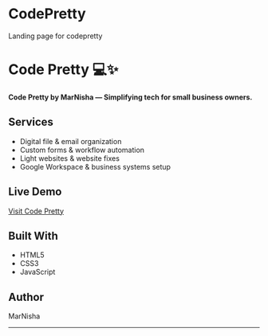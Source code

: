 # CodePretty
Landing page for codepretty 
# Code Pretty 💻✨

**Code Pretty by MarNisha — Simplifying tech for small business owners.**

## Services

- Digital file & email organization
- Custom forms & workflow automation
- Light websites & website fixes
- Google Workspace & business systems setup

## Live Demo

[Visit Code Pretty](https://codepretty.netlify.app/)

## Built With

- HTML5
- CSS3
- JavaScript

## Author

MarNisha

---
